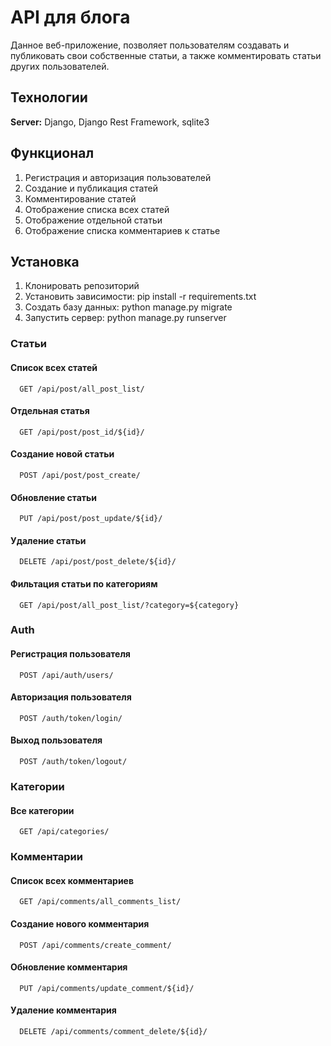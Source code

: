 # API для блога

Данное веб-приложение, позволяет пользователям создавать и публиковать свои собственные статьи, а также комментировать статьи других пользователей.

## Технологии

**Server:** Django, Django Rest Framework, sqlite3

## Функционал

1. Регистрация и авторизация пользователей
2. Создание и публикация статей
3. Комментирование статей
4. Отображение списка всех статей
5. Отображение отдельной статьи
6. Отображение списка комментариев к статье

## Установка

1. Клонировать репозиторий
2. Установить зависимости: pip install -r requirements.txt
3. Создать базу данных: python manage.py migrate
4. Запустить сервер: python manage.py runserver

### Статьи

#### Список всех статей

```http
  GET /api/post/all_post_list/
```

#### Отдельная статья

```http
  GET /api/post/post_id/${id}/
```
#### Создание новой статьи

```http
  POST /api/post/post_create/
```
#### Обновление статьи

```http
  PUT /api/post/post_update/${id}/
```
#### Удаление статьи

```http
  DELETE /api/post/post_delete/${id}/
```
#### Фильтация статьи по категориям 

```http
  GET /api/post/all_post_list/?category=${category}
```

### Auth

#### Регистрация пользователя

```http
  POST /api/auth/users/
```

#### Авторизация пользователя

```http
  POST /auth/token/login/
```
#### Выход пользователя

```http
  POST /auth/token/logout/
```

### Категории

#### Все категории

```http
  GET /api/categories/
```

### Комментарии

#### Список всех комментариев

```http
  GET /api/comments/all_comments_list/
```

#### Создание нового комментария

```http
  POST /api/comments/create_comment/
```
#### Обновление комментария

```http
  PUT /api/comments/update_comment/${id}/
```
#### Удаление комментария

```http
  DELETE /api/comments/comment_delete/${id}/
```